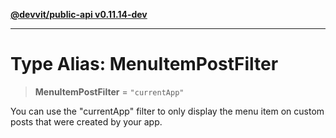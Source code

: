 [**@devvit/public-api v0.11.14-dev**](../README.md)

---

# Type Alias: MenuItemPostFilter

> **MenuItemPostFilter** = `"currentApp"`

You can use the "currentApp" filter to only display the menu item on custom posts that were created by your app.
